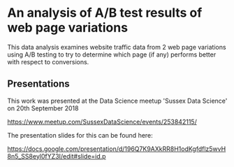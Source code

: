 # An analysis of A/B test results of web page variations

This data analysis examines website traffic data from 2 web page variations using A/B testing to try to determine which page (if any) performs better with respect to conversions.

## Presentations
This work was presented at the Data Science meetup 'Sussex Data Science' on 20th September 2018

https://www.meetup.com/SussexDataScience/events/253842115/

The presentation slides for this can be found here:

https://docs.google.com/presentation/d/196Q7K9AXkRR8H1odKgfdflz5wvH8n5_SS8eyl0fYZ3I/edit#slide=id.p
